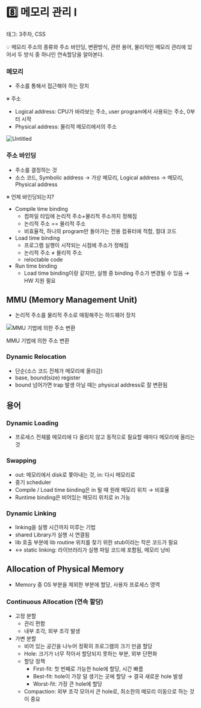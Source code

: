 # 8️⃣ 메모리 관리 Ⅰ

태그: 3주차, CSS

<aside>
💡 메모리 주소의 종류와 주소 바인딩, 변환방식, 관련 용어, 물리적인 메모리 관리에 있어서 두 방식 중 하나인 연속할당을 알아본다.

</aside>

### 메모리

- 주소를 통해서 접근해야 하는 장치

※ 주소

- Logical address: CPU가 바라보는 주소, user program에서 사용되는 주소, 0부터 시작
- Physical address: 물리적 메모리에서의 주소

![Untitled](https://github.com/SSAFY-CSStudy/OS/assets/79007826/df292ea0-72fd-42c2-a72b-ab9990582e71)

### 주소 바인딩

- 주소를 결정하는 것
- 소스 코드, Symbolic address → 가상 메모리, Logical address → 메모리, Physical address

※ 언제 바인딩되는지?

- Compile time binding
    - 컴파일 타임에 논리적 주소+물리적 주소까지 정해짐
    - 논리적 주소 == 물리적 주소
    - 비효율적, 하나의 program만 돌아가는 전용 컴퓨터에 적합, 절대 코드
- Load time binding
    - 프로그램 실행이 시작되는 시점에 주소가 정해짐
    - 논리적 주소 ≠ 물리적 주소
    - reloctable code
- Run time binding
    - Load time binding이랑 같지만, 실행 중 binding 주소가 변경될 수 있음 → HW 지원 필요

## MMU (Memory Management Unit)

- 논리적 주소를 물리적 주소로 매핑해주는 하드웨어 장치

![MMU 기법에 의한 주소 변환](https://github.com/SSAFY-CSStudy/OS/assets/79007826/9ab5cbe2-fcdc-400c-b281-1adab1aa32ab)

MMU 기법에 의한 주소 변환 

### Dynamic Relocation

- 단순(소스 코드 전체가 메모리에 올라감)
- base, bound(size) register
- bound 넘어가면 trap 발생 아닐 때는 physical address로 잘 변환됨

## 용어

### Dynamic Loading

- 프로세스 전체를 메모리에 다 올리지 않고 동적으로 필요할 때마다 메모리에 올리는 것

### Swapping

- out: 메모리에서 disk로 쫓아내는 것, in: 다시 메모리로
- 중기 scheduler
- Compile / Load time binding은 in 될 때 원래 메모리 위치 → 비효율
- Runtime binding은 비어있는 메모리 위치로 in 가능

### Dynamic Linking

- linking을 실행 시간까지 미루는 기법
- shared Library가 실행 시 연결됨
- lib 호출 부분에 lib routine 위치를 찾기 위한 stub이라는 작은 코드가 필요
- ↔ static linking: 라이브러리가 실행 파일 코드에 포함됨, 메모리 낭비

## Allocation of Physical Memory

- Memory 중 OS 부분을 제외한 부분에 할당, 사용자 프로세스 영역

### Continuous Allocation (연속 할당)

- 고정 분할
    - 관리 편함
    - 내부 조각, 외부 조각 발생
- 가변 분할
    - 비어 있는 공간을 나누어 정확히 프로그램의 크기 만큼 할당
    - Hole: 크기가 너무 작아서 할당되지 못하는 부분, 외부 단편화
    - 할당 정책
        - First-fit: 첫 번째로 가능한 hole에 할당, 시간 빠름
        - Best-fit: hole이 가장 덜 생기는 곳에 할당 → 결국 새로운 hole 발생
        - Worst-fit: 가장 큰 hole에 할당
    - Compaction: 외부 조각 모아서 큰 hole로, 최소한의 메모리 이동으로 하는 것이 중요
